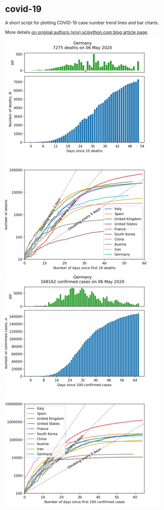 # covid-19
A short script for plotting COVID-19 case number trend lines and bar charts.

More details [on original authors (xnx) scipython.com blog article page](https://scipython.com/blog/plotting-covid-19-case-growth-charts/).

![COVID-19 death data for Germany](imgdir/germany-20200507-deaths.png)
![COVID-19 death trends for 10 countries](imgdir/country-comparison-20200507-deaths.png)
![COVID-19 case data for Germany](imgdir/germany-20200507-cases.png)
![COVID-19 case trends for 10 countries](imgdir/country-comparison-20200507-cases.png)
